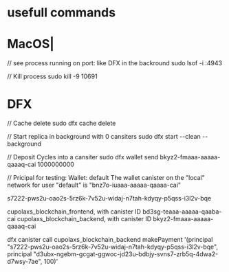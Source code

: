 # usefull commands


# MacOS|
// see process running on port: like DFX in the backround
sudo lsof -i :4943  

// Kill process
sudo kill -9 10691  

# DFX
// Cache delete
sudo dfx cache delete 

// Start replica in background with 0 cansiters
sudo dfx start --clean --background

// Deposit Cycles into a cansiter
sudo dfx wallet send  bkyz2-fmaaa-aaaaa-qaaaq-cai 1000000000

// Pricipal for testing:
Wallet: default
The wallet canister on the "local" network for user "default" is "bnz7o-iuaaa-aaaaa-qaaaa-cai"

s7222-pws2u-oao2s-5rz6k-7v52u-widaj-n7tah-kdyqy-p5qss-i3l2v-bqe

cupolaxs_blockchain_frontend, with canister ID bd3sg-teaaa-aaaaa-qaaba-cai
cupolaxs_blockchain_backend, with canister ID bkyz2-fmaaa-aaaaa-qaaaq-cai 


dfx canister call cupolaxs_blockchain_backend makePayment '(principal "s7222-pws2u-oao2s-5rz6k-7v52u-widaj-n7tah-kdyqy-p5qss-i3l2v-bqe", principal "d3ubx-ngebm-gcgat-ggwoc-jd23u-bdbjy-svns7-zrb5q-4dwa2-d7wsy-7ae", 100)'



